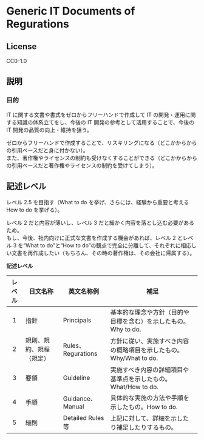# Generic IT Documents of Regurations

## License

CC0-1.0

## 説明

### 目的

IT に関する文書や書式をゼロからフリーハンドで作成して IT の開発・運用に関する知識の体系立てをし、今後の IT 開発の参考として活用することで、今後の IT 開発の品質の向上・維持を狙う。<br>

ゼロからフリーハンドで作成することで、リスキリングになる（どこかからからの引用ベースだと身に付かない）。<br>
また、著作権やライセンスの制約も受けなくすることができる（どこかからからの引用ベースだと著作権やライセンスの制約を受けてしまう）。<br>

## 記述レベル

レベル 2.5 を目指す（What to do を挙げ、さらには、経験から重要と考える How to do を挙げる）。<br>

レベル 2 だと内容が薄いし、レベル 3 だと細かく内容を落とし込む必要があるため。<br>
もし、今後、社内向けに正式な文書を作成する機会があれば、レベル 2 とレベル 3 を“What to do”と“How to do”の観点で完全に分離して、それぞれに相応しい文書を再作成したい（もちろん、その時の著作権は、その会社に帰属する）。

**記述レベル**

|<center>レベル</center>|<center>日文名称</center>|<center>英文名称例</center>|<center>補足</center>|
|:-:|:--|:--|:--|
|1|指針|Principals|基本的な理念や方針（目的や目標を含む）を示したもの。Why to do.|
|2|規則、規約、規程（規定）|Rules、Regurations|方針に従い、実施すべき内容の概略項目を示したもの。Why/What to do.|
|3|要領|Guideline|実施すべき内容の詳細項目や基準点を示したもの。What/How to do.|
|4|手順|Guidance、Manual|具体的な実施の方法や手順を示したもの。How to do.|
|5|細則|Detailed Rules 等|上記に対して、詳細を示したり補足したりするもの。|
